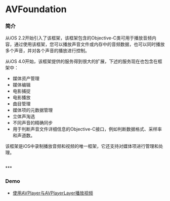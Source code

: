 # AVFoundation

### 简介

从iOS 2.2开始引入了该框架，该框架包含的Objective-C类可用于播放音频内容，通过使用该框架，您可以播放声音文件或内存中的音频数据，也可以同时播放多个声音，并对各个声音的播放进行控制。

从iOS 4.0开始，该框架提供的服务得到很大的扩展，下述的服务现在也包含在框架中：

* 媒体资产管理 
* 媒体编辑
* 电影捕捉
* 电影播放
* 曲目管理
* 媒体项的元数据管理
* 立体声淘选
* 不同声音的精确同步
* 用于判断声音文件详细信息的Objective-C接口，例如判断数据格式、采样率和声道数。

该框架是iOS中录制播放音频和视频的唯一框架，它还支持对媒体项进行管理和处理。


<br>
***
<br>


### Demo

* [使用AVPlayer与AVPlayerLayer播放视频](./AVPlayerLayer/AVPlayerLayerDemo)